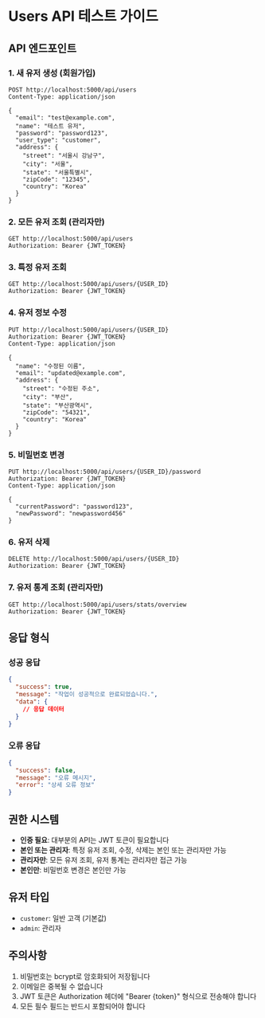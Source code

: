 # Users API 테스트 가이드

## API 엔드포인트

### 1. 새 유저 생성 (회원가입)
```http
POST http://localhost:5000/api/users
Content-Type: application/json

{
  "email": "test@example.com",
  "name": "테스트 유저",
  "password": "password123",
  "user_type": "customer",
  "address": {
    "street": "서울시 강남구",
    "city": "서울",
    "state": "서울특별시",
    "zipCode": "12345",
    "country": "Korea"
  }
}
```

### 2. 모든 유저 조회 (관리자만)
```http
GET http://localhost:5000/api/users
Authorization: Bearer {JWT_TOKEN}
```

### 3. 특정 유저 조회
```http
GET http://localhost:5000/api/users/{USER_ID}
Authorization: Bearer {JWT_TOKEN}
```

### 4. 유저 정보 수정
```http
PUT http://localhost:5000/api/users/{USER_ID}
Authorization: Bearer {JWT_TOKEN}
Content-Type: application/json

{
  "name": "수정된 이름",
  "email": "updated@example.com",
  "address": {
    "street": "수정된 주소",
    "city": "부산",
    "state": "부산광역시",
    "zipCode": "54321",
    "country": "Korea"
  }
}
```

### 5. 비밀번호 변경
```http
PUT http://localhost:5000/api/users/{USER_ID}/password
Authorization: Bearer {JWT_TOKEN}
Content-Type: application/json

{
  "currentPassword": "password123",
  "newPassword": "newpassword456"
}
```

### 6. 유저 삭제
```http
DELETE http://localhost:5000/api/users/{USER_ID}
Authorization: Bearer {JWT_TOKEN}
```

### 7. 유저 통계 조회 (관리자만)
```http
GET http://localhost:5000/api/users/stats/overview
Authorization: Bearer {JWT_TOKEN}
```

## 응답 형식

### 성공 응답
```json
{
  "success": true,
  "message": "작업이 성공적으로 완료되었습니다.",
  "data": {
    // 응답 데이터
  }
}
```

### 오류 응답
```json
{
  "success": false,
  "message": "오류 메시지",
  "error": "상세 오류 정보"
}
```

## 권한 시스템

- **인증 필요**: 대부분의 API는 JWT 토큰이 필요합니다
- **본인 또는 관리자**: 특정 유저 조회, 수정, 삭제는 본인 또는 관리자만 가능
- **관리자만**: 모든 유저 조회, 유저 통계는 관리자만 접근 가능
- **본인만**: 비밀번호 변경은 본인만 가능

## 유저 타입

- `customer`: 일반 고객 (기본값)
- `admin`: 관리자

## 주의사항

1. 비밀번호는 bcrypt로 암호화되어 저장됩니다
2. 이메일은 중복될 수 없습니다
3. JWT 토큰은 Authorization 헤더에 "Bearer {token}" 형식으로 전송해야 합니다
4. 모든 필수 필드는 반드시 포함되어야 합니다
